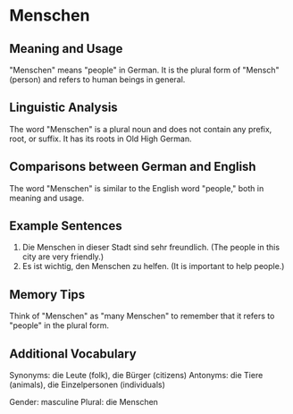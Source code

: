 # Menschen
## Meaning and Usage
"Menschen" means "people" in German. It is the plural form of "Mensch" (person) and refers to human beings in general.

## Linguistic Analysis
The word "Menschen" is a plural noun and does not contain any prefix, root, or suffix. It has its roots in Old High German.

## Comparisons between German and English
The word "Menschen" is similar to the English word "people," both in meaning and usage.

## Example Sentences
1. Die Menschen in dieser Stadt sind sehr freundlich. (The people in this city are very friendly.)
2. Es ist wichtig, den Menschen zu helfen. (It is important to help people.)

## Memory Tips
Think of "Menschen" as "many Menschen" to remember that it refers to "people" in the plural form.

## Additional Vocabulary
Synonyms: die Leute (folk), die Bürger (citizens)
Antonyms: die Tiere (animals), die Einzelpersonen (individuals)

Gender: masculine
Plural: die Menschen
